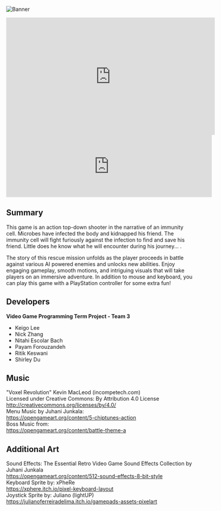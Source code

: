 ![Banner](https://img.itch.zone/aW1nLzE0NDM4NDQ2LnBuZw==/original/mStGKY.png)
<iframe width="560" height="315" src="https://www.youtube.com/watch?v=sydXG4Lw2Pg" frameborder="0" allowfullscreen></iframe>

<iframe frameborder="0" src="https://itch.io/embed/2432398" width="552" height="167"><a href="https://cytotoxiccataclysm.itch.io/cytotoxic-cataclysm">Cytotoxic Cataclysm by UBC Students</a></iframe>

## Summary
This game is an action top-down shooter in the narrative of an immunity cell. Microbes have infected the body and kidnapped his friend. The immunity cell will fight furiously against the infection to find and save his friend. Little does he know what he will encounter during his journey... .

The story of this rescue mission unfolds as the player proceeds in battle against various AI powered enemies and unlocks new abilities. Enjoy engaging gameplay, smooth motions, and intriguing visuals that will take players on an immersive adventure. In addition to mouse and keyboard, you can play this game with a PlayStation controller for some extra fun!

## Developers
**Video Game Programming Term Project - Team 3**
- Keigo Lee
- Nick Zhang
- Nitahi Escolar Bach
- Payam Forouzandeh
- Ritik Keswani
- Shirley Du

## Music
"Voxel Revolution" Kevin MacLeod (incompetech.com)  
Licensed under Creative Commons: By Attribution 4.0 License  
http://creativecommons.org/licenses/by/4.0/  
Menu Music by Juhani Junkala:  
https://opengameart.org/content/5-chiptunes-action  
Boss Music from:  
https://opengameart.org/content/battle-theme-a  

## Additional Art 
Sound Effects: The Essential Retro Video Game Sound Effects Collection by Juhani Junkala  
https://opengameart.org/content/512-sound-effects-8-bit-style  
Keyboard Sprite by: xPheRe  
https://xphere.itch.io/pixel-keyboard-layout  
Joystick Sprite by: Juliano (lightUP)  
https://julianoferreiradelima.itch.io/gamepads-assets-pixelart  